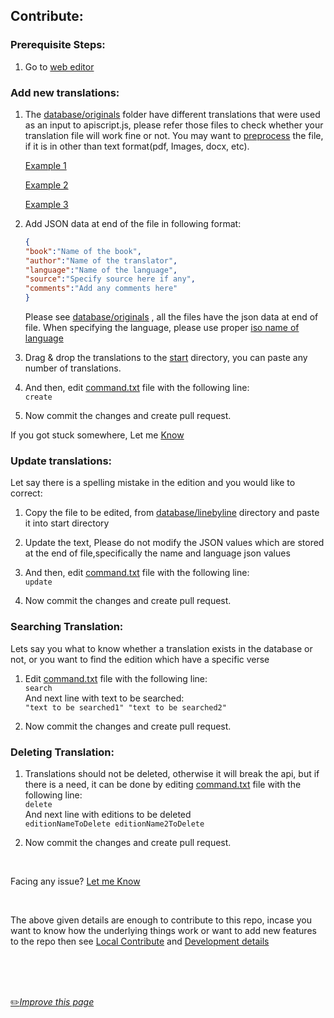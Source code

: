 ## Contribute:


### Prerequisite Steps:
1.  Go to [web editor](https://github.dev/fawazahmed0/hadith-api "web editor")

### Add new translations:
1. The [database/originals](https://github.com/fawazahmed0/hadith-api/tree/1/database/originals "database/originals") folder have different translations that were used as an input to apiscript.js, please refer those files to check whether your translation file will work fine or not. You may want to [preprocess](https://github.com/fawazahmed0/hadith-api/blob/1/Preprocessing.md) the file, if it is in other than text format(pdf, Images, docx, etc).

    [Example 1](https://raw.githubusercontent.com/fawazahmed0/hadith-api/1/database/originals/englishtirmidhiscrapped.txt "Example 1")

    [Example 2](https://raw.githubusercontent.com/fawazahmed0/hadith-api/1/database/originals/englishmalikscrapped.txt "Example 2")

    [Example 3](https://raw.githubusercontent.com/fawazahmed0/hadith-api/1/database/originals/englishnasaiscrapped.txt "Example 3")

2.  Add JSON data at end of the file in following format:
    ```json
    {
    "book":"Name of the book",
    "author":"Name of the translator",
    "language":"Name of the language",
    "source":"Specify source here if any",
    "comments":"Add any comments here"
    }
    ```  
    Please see [database/originals](https://github.com/fawazahmed0/hadith-api/tree/1/database/originals "database/originals") , all the files have the json data at end of file.
When specifying the language, please use proper [iso name of language](https://github.com/fawazahmed0/quran-api/blob/1/isocodes/iso-codes.json "iso name of language")

3. Drag & drop the translations to the [start](https://github.com/fawazahmed0/hadith-api/tree/1/start "start") directory, you can paste any number of translations.

4. And then, edit [command.txt](https://github.com/fawazahmed0/hadith-api/blob/1/command.txt) file with the following line:<br>
`create`

5. Now commit the changes and create pull request.


If you got stuck somewhere, Let me  [Know](https://github.com/fawazahmed0/hadith-api/issues/new "Know")

### Update translations:

Let say there is a spelling mistake in the edition and you would like to correct:

1. Copy the file to be edited, from [database/linebyline](https://github.com/fawazahmed0/hadith-api/tree/1/database/linebyline) directory and paste it into start directory

3. Update the text, Please do not modify the JSON values which are stored at the end of file,specifically the name and language json values

4. And then, edit [command.txt](https://github.com/fawazahmed0/hadith-api/blob/1/command.txt) file with the following line:<br>
`update`

5. Now commit the changes and create pull request.

### Searching Translation:

Lets say you what to know whether a translation exists in the database or not, or you want to find the edition which have a specific verse

1. Edit [command.txt](https://github.com/fawazahmed0/hadith-api/blob/1/command.txt) file with the following line:<br>
`search`<br>
And next line with text to be searched:<br>
`"text to be searched1" "text to be searched2"`

2. Now commit the changes and create pull request.


### Deleting Translation:
1. Translations should not be deleted, otherwise it will break the api, but if there is a need, it can be done by editing [command.txt](https://github.com/fawazahmed0/hadith-api/blob/1/command.txt) file with the following line:<br>
`delete`<br>
And next line with editions to be deleted<br>
`editionNameToDelete editionName2ToDelete`

2. Now commit the changes and create pull request.

<br>

Facing any issue? [Let me Know](https://github.com/fawazahmed0/hadith-api/issues/new "Let me Know ")

<br>

The above given details are enough to contribute to this repo, incase you want to know how the underlying things work or want to add new features to the repo then see [Local Contribute](https://github.com/fawazahmed0/hadith-api/blob/1/CONTRIBUTING-LOCAL.md "Implementation details") and [Development details](https://github.com/fawazahmed0/hadith-api/blob/1/dev.md "Development details")

<br>
<br>
<br>

[:pencil2:*Improve this page*](https://github.com/fawazahmed0/hadith-api/edit/1/CONTRIBUTING.md)
